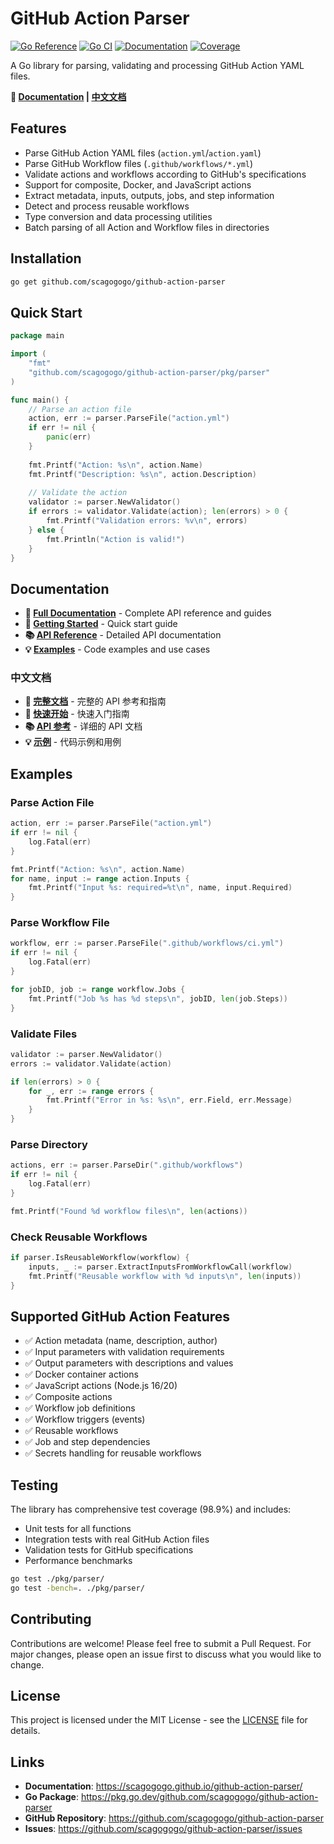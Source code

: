 # GitHub Action Parser

[![Go Reference](https://pkg.go.dev/badge/github.com/scagogogo/github-action-parser.svg)](https://pkg.go.dev/github.com/scagogogo/github-action-parser) 
[![Go CI](https://github.com/scagogogo/github-action-parser/actions/workflows/ci.yml/badge.svg)](https://github.com/scagogogo/github-action-parser/actions/workflows/ci.yml)
[![Documentation](https://github.com/scagogogo/github-action-parser/actions/workflows/docs.yml/badge.svg)](https://scagogogo.github.io/github-action-parser/)
[![Coverage](https://img.shields.io/badge/coverage-98.9%25-brightgreen)](https://github.com/scagogogo/github-action-parser)

A Go library for parsing, validating and processing GitHub Action YAML files.

**📖 [Documentation](https://scagogogo.github.io/github-action-parser/) | [中文文档](https://scagogogo.github.io/github-action-parser/zh/)**

## Features

- Parse GitHub Action YAML files (`action.yml`/`action.yaml`)
- Parse GitHub Workflow files (`.github/workflows/*.yml`)
- Validate actions and workflows according to GitHub's specifications
- Support for composite, Docker, and JavaScript actions
- Extract metadata, inputs, outputs, jobs, and step information
- Detect and process reusable workflows
- Type conversion and data processing utilities
- Batch parsing of all Action and Workflow files in directories

## Installation

```bash
go get github.com/scagogogo/github-action-parser
```

## Quick Start

```go
package main

import (
    "fmt"
    "github.com/scagogogo/github-action-parser/pkg/parser"
)

func main() {
    // Parse an action file
    action, err := parser.ParseFile("action.yml")
    if err != nil {
        panic(err)
    }
    
    fmt.Printf("Action: %s\n", action.Name)
    fmt.Printf("Description: %s\n", action.Description)
    
    // Validate the action
    validator := parser.NewValidator()
    if errors := validator.Validate(action); len(errors) > 0 {
        fmt.Printf("Validation errors: %v\n", errors)
    } else {
        fmt.Println("Action is valid!")
    }
}
```

## Documentation

- **📖 [Full Documentation](https://scagogogo.github.io/github-action-parser/)** - Complete API reference and guides
- **🚀 [Getting Started](https://scagogogo.github.io/github-action-parser/getting-started)** - Quick start guide
- **📚 [API Reference](https://scagogogo.github.io/github-action-parser/api/)** - Detailed API documentation
- **💡 [Examples](https://scagogogo.github.io/github-action-parser/examples/)** - Code examples and use cases

### 中文文档

- **📖 [完整文档](https://scagogogo.github.io/github-action-parser/zh/)** - 完整的 API 参考和指南
- **🚀 [快速开始](https://scagogogo.github.io/github-action-parser/zh/getting-started)** - 快速入门指南
- **📚 [API 参考](https://scagogogo.github.io/github-action-parser/zh/api/)** - 详细的 API 文档
- **💡 [示例](https://scagogogo.github.io/github-action-parser/zh/examples/)** - 代码示例和用例

## Examples

### Parse Action File

```go
action, err := parser.ParseFile("action.yml")
if err != nil {
    log.Fatal(err)
}

fmt.Printf("Action: %s\n", action.Name)
for name, input := range action.Inputs {
    fmt.Printf("Input %s: required=%t\n", name, input.Required)
}
```

### Parse Workflow File

```go
workflow, err := parser.ParseFile(".github/workflows/ci.yml")
if err != nil {
    log.Fatal(err)
}

for jobID, job := range workflow.Jobs {
    fmt.Printf("Job %s has %d steps\n", jobID, len(job.Steps))
}
```

### Validate Files

```go
validator := parser.NewValidator()
errors := validator.Validate(action)

if len(errors) > 0 {
    for _, err := range errors {
        fmt.Printf("Error in %s: %s\n", err.Field, err.Message)
    }
}
```

### Parse Directory

```go
actions, err := parser.ParseDir(".github/workflows")
if err != nil {
    log.Fatal(err)
}

fmt.Printf("Found %d workflow files\n", len(actions))
```

### Check Reusable Workflows

```go
if parser.IsReusableWorkflow(workflow) {
    inputs, _ := parser.ExtractInputsFromWorkflowCall(workflow)
    fmt.Printf("Reusable workflow with %d inputs\n", len(inputs))
}
```

## Supported GitHub Action Features

- ✅ Action metadata (name, description, author)
- ✅ Input parameters with validation requirements
- ✅ Output parameters with descriptions and values
- ✅ Docker container actions
- ✅ JavaScript actions (Node.js 16/20)
- ✅ Composite actions
- ✅ Workflow job definitions
- ✅ Workflow triggers (events)
- ✅ Reusable workflows
- ✅ Job and step dependencies
- ✅ Secrets handling for reusable workflows

## Testing

The library has comprehensive test coverage (98.9%) and includes:

- Unit tests for all functions
- Integration tests with real GitHub Action files
- Validation tests for GitHub specifications
- Performance benchmarks

```bash
go test ./pkg/parser/
go test -bench=. ./pkg/parser/
```

## Contributing

Contributions are welcome! Please feel free to submit a Pull Request. For major changes, please open an issue first to discuss what you would like to change.

## License

This project is licensed under the MIT License - see the [LICENSE](LICENSE) file for details.

## Links

- **Documentation**: https://scagogogo.github.io/github-action-parser/
- **Go Package**: https://pkg.go.dev/github.com/scagogogo/github-action-parser
- **GitHub Repository**: https://github.com/scagogogo/github-action-parser
- **Issues**: https://github.com/scagogogo/github-action-parser/issues
